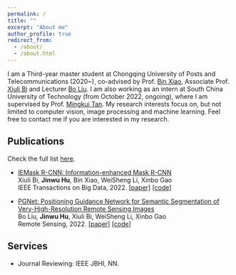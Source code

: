 ```yaml
---
permalink: /
title: ""
excerpt: "About me"
author_profile: true
redirect_from: 
  - /about/
  - /about.html
---
```


I am a Third-year master student at Chongqing University of Posts and Telecommunications (2020~), co-advised by Prof. [Bin Xiao](https://scholar.google.com/citations?user=e3Dw1bkAAAAJ&hl=en), Associate Prof. [Xiuli Bi](https://scholar.google.com/citations?user=1Ezgfw8AAAAJ&hl=en) and Lecturer [Bo Liu](https://scholar.google.com/citations?user=fXlz210AAAAJ&hl=en). I am also working as an intern at South China University of Technology (from October 2022, ongoing), where I am supervised by Prof. [Mingkui Tan](https://tanmingkui.github.io/). My research interests focus on, but not limited to computer vision, image processing and machine learning. Feel free to contact me if you are interested in my research.

Publications
------

Check the full list [here](https://scholar.google.com/citations?user=XmqjPi0AAAAJ&hl=en).

- [IEMask R-CNN: Information-enhanced Mask R-CNN](https://ieeexplore.ieee.org/abstract/document/9811396)  <br>
Xiuli Bi, **Jinwu Hu**, Bin Xiao, WeiSheng Li, Xinbo Gao <br>
     IEEE Transactions on Big Data, 2022.
<a href="https://ieeexplore.ieee.org/abstract/document/9811396">[paper]</a>  <a href="https://github.com/Fhujinwu/IEMask">[code]</a>

- [PGNet: Positioning Guidance Network for Semantic Segmentation of Very-High-Resolution Remote Sensing Images](https://www.mdpi.com/2072-4292/14/17/4219)  <br>
Bo Liu, **Jinwu Hu**, Xiuli Bi, WeiSheng Li, Xinbo Gao <br>
     Remote Sensing, 2022.
<a href="https://www.mdpi.com/2072-4292/14/17/4219">[paper]</a>  <a href="https://github.com/Fhujinwu/PGNet">[code]</a>

Services
------
- Journal Reviewing: IEEE JBHI, NN.
